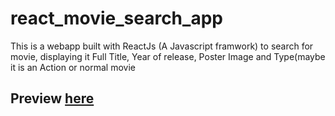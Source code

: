 # react_movie_search_app
This is a webapp built with ReactJs (A Javascript framwork) to search for movie, displaying it Full Title, Year of release, Poster Image and Type(maybe it is an Action or normal movie

## Preview <a href="https://cine-react-app.netlify.app/">here</a>
